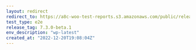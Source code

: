 ```yaml
---
layout: redirect
redirect_to: https://a8c-woo-test-reports.s3.amazonaws.com/public/release/7.3.0-beta.1/wp-latest/e2e/index.html
test_type: e2e
release_tag: 7.3.0-beta.1
env_description: "wp-latest"
created_at: "2022-12-20T19:08:04Z"
---
```

